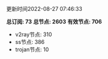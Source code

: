 更新时间2022-08-27 07:46:33

**总订阅: 73**
**总节点: 2603**
**有效节点: 706**
- v2ray节点: 310
- ss节点: 386
- trojan节点: 10
